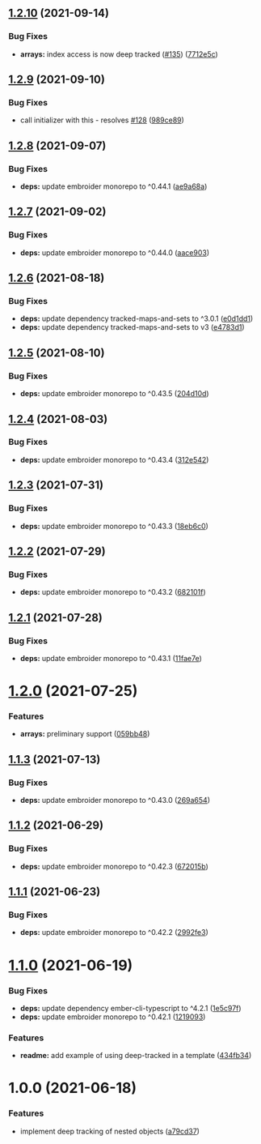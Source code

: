 ## [1.2.10](https://github.com/NullVoxPopuli/ember-deep-tracked/compare/v1.2.9...v1.2.10) (2021-09-14)


### Bug Fixes

* **arrays:** index access is now deep tracked ([#135](https://github.com/NullVoxPopuli/ember-deep-tracked/issues/135)) ([7712e5c](https://github.com/NullVoxPopuli/ember-deep-tracked/commit/7712e5c30844f31d87c6273d3745f5f637dc5c0b))

## [1.2.9](https://github.com/NullVoxPopuli/ember-deep-tracked/compare/v1.2.8...v1.2.9) (2021-09-10)


### Bug Fixes

* call initializer with this - resolves [#128](https://github.com/NullVoxPopuli/ember-deep-tracked/issues/128) ([989ce89](https://github.com/NullVoxPopuli/ember-deep-tracked/commit/989ce89423f30fa284da64e4e703d3e79125df8b))

## [1.2.8](https://github.com/NullVoxPopuli/ember-deep-tracked/compare/v1.2.7...v1.2.8) (2021-09-07)


### Bug Fixes

* **deps:** update embroider monorepo to ^0.44.1 ([ae9a68a](https://github.com/NullVoxPopuli/ember-deep-tracked/commit/ae9a68a94d6204365ef3423917da50a8aa9da346))

## [1.2.7](https://github.com/NullVoxPopuli/ember-deep-tracked/compare/v1.2.6...v1.2.7) (2021-09-02)


### Bug Fixes

* **deps:** update embroider monorepo to ^0.44.0 ([aace903](https://github.com/NullVoxPopuli/ember-deep-tracked/commit/aace9033feeff0f628e57ab217f98e0b1c811860))

## [1.2.6](https://github.com/NullVoxPopuli/ember-deep-tracked/compare/v1.2.5...v1.2.6) (2021-08-18)


### Bug Fixes

* **deps:** update dependency tracked-maps-and-sets to ^3.0.1 ([e0d1dd1](https://github.com/NullVoxPopuli/ember-deep-tracked/commit/e0d1dd154eb543f34c7b6aabf5b63abc681b8b85))
* **deps:** update dependency tracked-maps-and-sets to v3 ([e4783d1](https://github.com/NullVoxPopuli/ember-deep-tracked/commit/e4783d1b8b18c5075431e68713953d9cca517878))

## [1.2.5](https://github.com/NullVoxPopuli/ember-deep-tracked/compare/v1.2.4...v1.2.5) (2021-08-10)


### Bug Fixes

* **deps:** update embroider monorepo to ^0.43.5 ([204d10d](https://github.com/NullVoxPopuli/ember-deep-tracked/commit/204d10d6d8d74445992ea13975f58d7ca3d0224a))

## [1.2.4](https://github.com/NullVoxPopuli/ember-deep-tracked/compare/v1.2.3...v1.2.4) (2021-08-03)


### Bug Fixes

* **deps:** update embroider monorepo to ^0.43.4 ([312e542](https://github.com/NullVoxPopuli/ember-deep-tracked/commit/312e5421a5b70863c57f24d7d7ae98fcf038ef8f))

## [1.2.3](https://github.com/NullVoxPopuli/ember-deep-tracked/compare/v1.2.2...v1.2.3) (2021-07-31)


### Bug Fixes

* **deps:** update embroider monorepo to ^0.43.3 ([18eb6c0](https://github.com/NullVoxPopuli/ember-deep-tracked/commit/18eb6c03b240f344e356b70c5bc2feb0d74a8576))

## [1.2.2](https://github.com/NullVoxPopuli/ember-deep-tracked/compare/v1.2.1...v1.2.2) (2021-07-29)


### Bug Fixes

* **deps:** update embroider monorepo to ^0.43.2 ([682101f](https://github.com/NullVoxPopuli/ember-deep-tracked/commit/682101f9b53a724d02436c818ed55aab4f319250))

## [1.2.1](https://github.com/NullVoxPopuli/ember-deep-tracked/compare/v1.2.0...v1.2.1) (2021-07-28)


### Bug Fixes

* **deps:** update embroider monorepo to ^0.43.1 ([11fae7e](https://github.com/NullVoxPopuli/ember-deep-tracked/commit/11fae7e62a54c0866f9740c2f31c1d8efa1ad228))

# [1.2.0](https://github.com/NullVoxPopuli/ember-deep-tracked/compare/v1.1.3...v1.2.0) (2021-07-25)


### Features

* **arrays:** preliminary support ([059bb48](https://github.com/NullVoxPopuli/ember-deep-tracked/commit/059bb48b7e2335bc267ced5c2c8a5c6ba9b46114))

## [1.1.3](https://github.com/NullVoxPopuli/ember-deep-tracked/compare/v1.1.2...v1.1.3) (2021-07-13)


### Bug Fixes

* **deps:** update embroider monorepo to ^0.43.0 ([269a654](https://github.com/NullVoxPopuli/ember-deep-tracked/commit/269a65472cd168fd4ba507067156541f4278777f))

## [1.1.2](https://github.com/NullVoxPopuli/ember-deep-tracked/compare/v1.1.1...v1.1.2) (2021-06-29)


### Bug Fixes

* **deps:** update embroider monorepo to ^0.42.3 ([672015b](https://github.com/NullVoxPopuli/ember-deep-tracked/commit/672015b6eaa1109e590eb826d1432227dcc93d37))

## [1.1.1](https://github.com/NullVoxPopuli/ember-deep-tracked/compare/v1.1.0...v1.1.1) (2021-06-23)


### Bug Fixes

* **deps:** update embroider monorepo to ^0.42.2 ([2992fe3](https://github.com/NullVoxPopuli/ember-deep-tracked/commit/2992fe3a9f8b0633c0b25cc9b40c98a809a9682b))

# [1.1.0](https://github.com/NullVoxPopuli/ember-deep-tracked/compare/v1.0.0...v1.1.0) (2021-06-19)


### Bug Fixes

* **deps:** update dependency ember-cli-typescript to ^4.2.1 ([1e5c97f](https://github.com/NullVoxPopuli/ember-deep-tracked/commit/1e5c97fe1d4032d5744129ad6496245620babe50))
* **deps:** update embroider monorepo to ^0.42.1 ([1219093](https://github.com/NullVoxPopuli/ember-deep-tracked/commit/1219093e49752af9e7a70a8a17ce07b8c3e4c20a))


### Features

* **readme:** add example of using deep-tracked in a template ([434fb34](https://github.com/NullVoxPopuli/ember-deep-tracked/commit/434fb34de2a00aee955c6eddbc07639b554b86c1))

# 1.0.0 (2021-06-18)


### Features

* implement deep tracking of nested objects ([a79cd37](https://github.com/NullVoxPopuli/ember-deep-tracked/commit/a79cd37d47d1f997eb34b53d01e8208fdce103b6))
